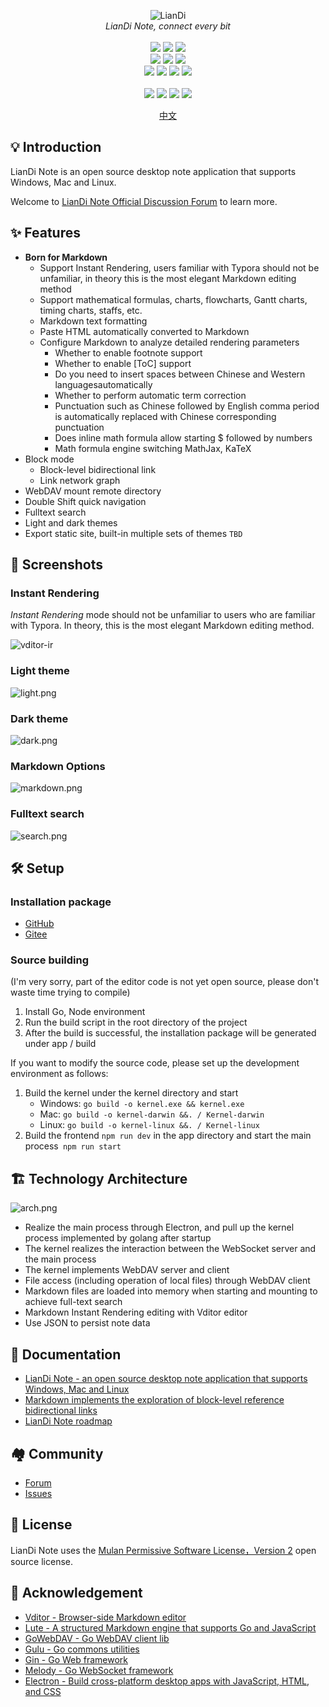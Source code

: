 <p align="center">
<img alt="LianDi" src="https://b3log.org/images/brand/liandi-128.png">
<br>
<em>LianDi Note, connect every bit</em>
<br><br>
<a title="Build Status" target="_blank" href="https://travis-ci.org/88250/liandi"><img src="https://img.shields.io/travis/88250/liandi.svg?style=flat-square"></a>
<a title="Code Size" target="_blank" href="https://github.com/88250/liandi"><img src="https://img.shields.io/github/languages/code-size/88250/liandi.svg?style=flat-square"></a>
<a title="MulanPSL" target="_blank" href="https://github.com/88250/liandi/blob/master/LICENSE"><img src="https://img.shields.io/badge/license-MulanPSL-orange.svg?style=flat-square"></a>
<br>
<a title="Releases" target="_blank" href="https://github.com/88250/liandi/releases"><img src="https://img.shields.io/github/release/88250/liandi.svg?style=flat-square"></a>
<a title="Release Date" target="_blank" href="https://github.com/88250/liandi/releases"><img src="https://img.shields.io/github/release-date/88250/liandi.svg?style=flat-square&color=99CCFF"></a>
<a title="Downloads" target="_blank" href="https://github.com/88250/liandi/releases"><img src="https://img.shields.io/github/downloads/88250/liandi/total.svg?style=flat-square&color=blueviolet"></a>
<br>
<a title="GitHub Commits" target="_blank" href="https://github.com/88250/liandi/commits/master"><img src="https://img.shields.io/github/commit-activity/m/88250/liandi.svg?style=flat-square"></a>
<a title="Last Commit" target="_blank" href="https://github.com/88250/liandi/commits/master"><img src="https://img.shields.io/github/last-commit/88250/liandi.svg?style=flat-square&color=FF9900"></a>
<a title="GitHub Pull Requests" target="_blank" href="https://github.com/88250/liandi/pulls"><img src="https://img.shields.io/github/issues-pr-closed/88250/liandi.svg?style=flat-square&color=FF9966"></a>
<a title="Hits" target="_blank" href="https://github.com/88250/hits"><img src="https://hits.b3log.org/88250/liandi.svg"></a>
<br><br>
<a title="GitHub Watchers" target="_blank" href="https://github.com/88250/liandi/watchers"><img src="https://img.shields.io/github/watchers/88250/liandi.svg?label=Watchers&style=social"></a>  
<a title="GitHub Stars" target="_blank" href="https://github.com/88250/liandi/stargazers"><img src="https://img.shields.io/github/stars/88250/liandi.svg?label=Stars&style=social"></a>  
<a title="GitHub Forks" target="_blank" href="https://github.com/88250/liandi/network/members"><img src="https://img.shields.io/github/forks/88250/liandi.svg?label=Forks&style=social"></a>  
<a title="Author GitHub Followers" target="_blank" href="https://github.com/88250"><img src="https://img.shields.io/github/followers/88250.svg?label=Followers&style=social"></a>
</p>

<p align="center">
<a href="https://github.com/88250/liandi/blob/master/README.md">中文</a>
</p>

## 💡 Introduction

LianDi Note is an open source desktop note application that supports Windows, Mac and Linux.

Welcome to [LianDi Note Official Discussion Forum](https://hacpai.com/tag/liandi-biji) to learn more.

## ✨  Features

* **Born for Markdown**
  * Support Instant Rendering, users familiar with Typora should not be unfamiliar, in theory this is the most elegant Markdown editing method
  * Support mathematical formulas, charts, flowcharts, Gantt charts, timing charts, staffs, etc.
  * Markdown text formatting
  * Paste HTML automatically converted to Markdown
  * Configure Markdown to analyze detailed rendering parameters
    * Whether to enable footnote support
    * Whether to enable [ToC] support
    * Do you need to insert spaces between Chinese and Western languages ​​automatically
    * Whether to perform automatic term correction
    * Punctuation such as Chinese followed by English comma period is automatically replaced with Chinese corresponding punctuation
    * Does inline math formula allow starting $ followed by numbers
    * Math formula engine switching MathJax, KaTeX
* Block mode
  * Block-level bidirectional link
  * Link network graph    
* WebDAV mount remote directory
* Double Shift quick navigation
* Fulltext search
* Light and dark themes
* Export static site, built-in multiple sets of themes `TBD`

## 📸 Screenshots

### Instant Rendering

*Instant Rendering* mode should not be unfamiliar to users who are familiar with Typora. In theory, this is the most elegant Markdown editing method.

![vditor-ir](https://b3logfile.com/file/2020/07/ir-67cd956c.gif)

### Light theme

![light.png](https://img.hacpai.com/file/2020/03/light-45584759.png)

### Dark theme

![dark.png](https://img.hacpai.com/file/2020/03/dark-3c7a74e6.png)

### Markdown Options

![markdown.png](https://img.hacpai.com/file/2020/03/markdown-e04fa7ee.png)

### Fulltext search

![search.png](https://img.hacpai.com/file/2020/03/search-7ba8af5f.png)

## 🛠️ Setup

### Installation package

* [GitHub](https://github.com/88250/liandi/releases)
* [Gitee](https://gitee.com/dl88250/liandi/releases)

### Source building

(I'm very sorry, part of the editor code is not yet open source, please don't waste time trying to compile)

1. Install Go, Node environment
2. Run the build script in the root directory of the project
3. After the build is successful, the installation package will be generated under app / build

If you want to modify the source code, please set up the development environment as follows:

1. Build the kernel under the kernel directory and start 
   * Windows: `go build -o kernel.exe && kernel.exe`
   * Mac: `go build -o kernel-darwin &&. / Kernel-darwin`
   * Linux: `go build -o kernel-linux &&. / Kernel-linux`
2. Build the frontend `npm run dev` in the app directory and start the main process` npm run start`

## 🏗️ Technology Architecture

![arch.png](https://img.hacpai.com/file/2020/01/链滴笔记架构图-9ec13cd6.png)

* Realize the main process through Electron, and pull up the kernel process implemented by golang after startup
* The kernel realizes the interaction between the WebSocket server and the main process
* The kernel implements WebDAV server and client
* File access (including operation of local files) through WebDAV client
* Markdown files are loaded into memory when starting and mounting to achieve full-text search
* Markdown Instant Rendering editing with Vditor editor
* Use JSON to persist note data

## 📜 Documentation

* [LianDi Note - an open source desktop note application that supports Windows, Mac and Linux](https://hacpai.com/article/1582274499427)
* [Markdown implements the exploration of block-level reference bidirectional links](https://hacpai.com/article/1597226949061)
* [LianDi Note roadmap](https://hacpai.com/article/1579786655216)

## 🏘️ Community

* [Forum](https://hacpai.com/tag/liandi-biji)
* [Issues](https://github.com/88250/liandi/issues/new/choose)

## 📄 License

LianDi Note uses the [Mulan Permissive Software License，Version 2](http://license.coscl.org.cn/MulanPSL2) open source license.

## 🙏 Acknowledgement

* [Vditor - Browser-side Markdown editor](https://github.com/Vanessa219/vditor)
* [Lute - A structured Markdown engine that supports Go and JavaScript](https://github.com/88250/lute)
* [GoWebDAV - Go WebDAV client lib](https://github.com/88250/gowebdav)
* [Gulu - Go commons utilities](https://github.com/88250/gulu)
* [Gin - Go Web framework](https://github.com/gin-gonic/gin)
* [Melody - Go WebSocket framework](https://github.com/olahol/melody)
* [Electron - Build cross-platform desktop apps with JavaScript, HTML, and CSS](https://github.com/electron/electron)
